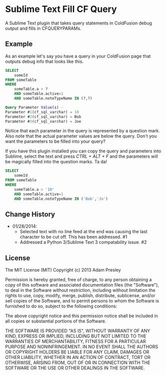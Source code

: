 # Sublime Text Fill CF Query

A Sublime Text plugin that takes query statements in ColdFusion debug output
and fills in CFQUERYPARAMs.

## Example
As an example let's say you have a query in your ColdFusion page that outputs
debug info that looks like this.

```sql
SELECT
	someId
FROM someTable
WHERE
	someTable.a > ?
	AND someTable.active=1
	AND someTable.noteTypeName IN (?,?)

Query Parameter Value(s) -
Parameter #1(cf_sql_varchar) = 10
Parameter #2(cf_sql_varchar) = Bob
Parameter #3(cf_sql_varchar) = Joe
```

Notice that each parameter in the query is represented by a question mark. Also
note that the actual parameter values are below the query. Don't you want the
parameters to be filled into your query?

If you have this plugin installed you can copy the query and parameters into
Sublime, select the text and press *CTRL + ALT + F* and the parameters will be
magically filled into the question marks. Ta da!

```sql
SELECT
	someId
FROM someTable
WHERE
	someTable.a > '10'
	AND someTable.active=1
	AND someTable.noteTypeName IN ('Bob','Jo')
```

## Change History
* 01/28/2014:
   * Selected text with no line feed at the end was causing the last character to be cut off. This has been addressed. #1
   * Addressed a Python 3/Sublime Text 3 compatability issue. #2

## License
The MIT License (MIT)
Copyright (c) 2013 Adam Presley

Permission is hereby granted, free of charge, to any person obtaining a copy of this software and associated documentation files (the "Software"),
to deal in the Software without restriction, including without limitation the rights to use, copy, modify, merge, publish, distribute, sublicense,
and/or sell copies of the Software, and to permit persons to whom the Software is furnished to do so, subject to the following conditions:

The above copyright notice and this permission notice shall be included in all copies or substantial portions of the Software.

THE SOFTWARE IS PROVIDED "AS IS", WITHOUT WARRANTY OF ANY KIND, EXPRESS OR IMPLIED, INCLUDING BUT NOT LIMITED TO THE WARRANTIES OF MERCHANTABILITY,
FITNESS FOR A PARTICULAR PURPOSE AND NONINFRINGEMENT. IN NO EVENT SHALL THE AUTHORS OR COPYRIGHT HOLDERS BE LIABLE FOR ANY CLAIM, DAMAGES OR OTHER
LIABILITY, WHETHER IN AN ACTION OF CONTRACT, TORT OR OTHERWISE, ARISING FROM, OUT OF OR IN CONNECTION WITH THE SOFTWARE OR THE USE OR OTHER DEALINGS
IN THE SOFTWARE.